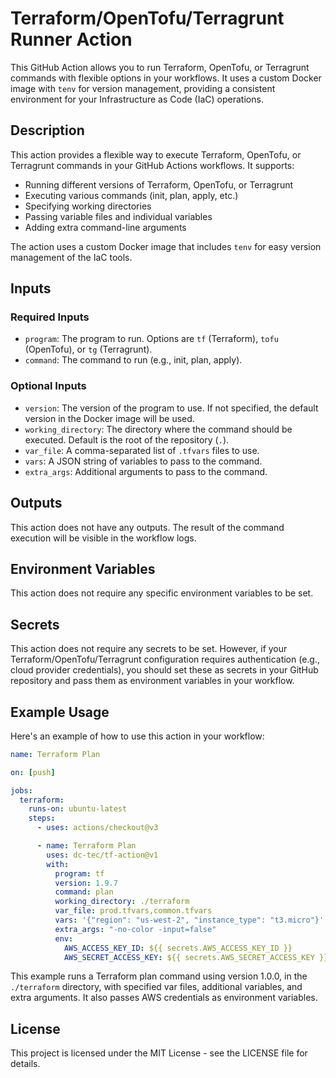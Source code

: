# Terraform/OpenTofu/Terragrunt Runner Action

This GitHub Action allows you to run Terraform, OpenTofu, or Terragrunt commands with flexible options in your workflows. It uses a custom Docker image with `tenv` for version management, providing a consistent environment for your Infrastructure as Code (IaC) operations.

## Description

This action provides a flexible way to execute Terraform, OpenTofu, or Terragrunt commands in your GitHub Actions workflows. It supports:

- Running different versions of Terraform, OpenTofu, or Terragrunt
- Executing various commands (init, plan, apply, etc.)
- Specifying working directories
- Passing variable files and individual variables
- Adding extra command-line arguments

The action uses a custom Docker image that includes `tenv` for easy version management of the IaC tools.

## Inputs

### Required Inputs

- `program`: The program to run. Options are `tf` (Terraform), `tofu` (OpenTofu), or `tg` (Terragrunt).
- `command`: The command to run (e.g., init, plan, apply).

### Optional Inputs

- `version`: The version of the program to use. If not specified, the default version in the Docker image will be used.
- `working_directory`: The directory where the command should be executed. Default is the root of the repository (`.`).
- `var_file`: A comma-separated list of `.tfvars` files to use.
- `vars`: A JSON string of variables to pass to the command.
- `extra_args`: Additional arguments to pass to the command.

## Outputs

This action does not have any outputs. The result of the command execution will be visible in the workflow logs.

## Environment Variables

This action does not require any specific environment variables to be set.

## Secrets

This action does not require any secrets to be set. However, if your Terraform/OpenTofu/Terragrunt configuration requires authentication (e.g., cloud provider credentials), you should set these as secrets in your GitHub repository and pass them as environment variables in your workflow.

## Example Usage

Here's an example of how to use this action in your workflow:

```yaml
name: Terraform Plan

on: [push]

jobs:
  terraform:
    runs-on: ubuntu-latest
    steps:
      - uses: actions/checkout@v3

      - name: Terraform Plan
        uses: dc-tec/tf-action@v1
        with:
          program: tf
          version: 1.9.7
          command: plan
          working_directory: ./terraform
          var_file: prod.tfvars,common.tfvars
          vars: '{"region": "us-west-2", "instance_type": "t3.micro"}'
          extra_args: "-no-color -input=false"
          env:
            AWS_ACCESS_KEY_ID: ${{ secrets.AWS_ACCESS_KEY_ID }}
            AWS_SECRET_ACCESS_KEY: ${{ secrets.AWS_SECRET_ACCESS_KEY }}
```

This example runs a Terraform plan command using version 1.0.0, in the `./terraform` directory, with specified var files, additional variables, and extra arguments. It also passes AWS credentials as environment variables.

## License

This project is licensed under the MIT License - see the LICENSE file for details.
